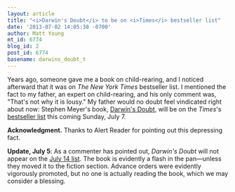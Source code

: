 ```yaml
---
layout: article
title: "<i>Darwin's Doubt</i> to be on <i>Times</i> bestseller list"
date: '2013-07-02 14:05:38 -0700'
author: Matt Young
mt_id: 6774
blog_id: 2
post_id: 6774
basename: darwins_doubt_t
---
```

Years ago, someone gave me a book on child-rearing, and I noticed afterward that it was on _The New York Times_ bestseller list. I mentioned the fact to my father, an expert on child-rearing, and his only comment was, "That's not why it is lousy." My father would no doubt feel vindicated right about now: Stephen Meyer's book, [Darwin's Doubt](http://pandasthumb.org/archives/2013/06/meyers-hopeless-2.html), will be on the _Times_'s [bestseller list](http://www.nytimes.com/best-sellers-books/hardcover-nonfiction/list.html) this coming Sunday, July 7.

**Acknowledgment.** Thanks to Alert Reader for pointing out this depressing fact.

**Update, July 5**:  As a commenter has pointed out, _Darwin's Doubt_ will not appear on the [July 14 list](http://www.nytimes.com/best-sellers-books/2013-07-14/hardcover-nonfiction/list.html). The book is evidently a flash in the pan&mdash;unless they moved it to the fiction section. Advance orders were evidently vigorously promoted, but no one is actually reading the book, which we may consider a blessing.
